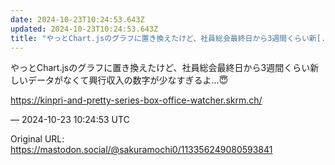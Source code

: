 ```yaml
---
date: 2024-10-23T10:24:53.643Z
updated: 2024-10-23T10:24:53.643Z
title: "やっとChart.jsのグラフに置き換えたけど、社員総会最終日から3週間くらい新[...]"
---
```


<p>やっとChart.jsのグラフに置き換えたけど、社員総会最終日から3週間くらい新しいデータがなくて興行収入の数字が少なすぎるよ…😇</p><p><a href="https://kinpri-and-pretty-series-box-office-watcher.skrm.ch/" target="_blank" rel="nofollow noopener" translate="no"><span class="invisible">https://</span><span class="ellipsis">kinpri-and-pretty-series-box-o</span><span class="invisible">ffice-watcher.skrm.ch/</span></a></p>

&mdash; 2024-10-23 10:24:53 UTC

Original URL: https://mastodon.social/@sakuramochi0/113356249080593841
